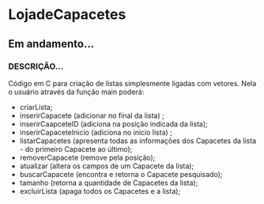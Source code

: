 # LojadeCapacetes
##  Em andamento...


### DESCRIÇÃO...
Código em C para criação de listas simplesmente ligadas com vetores. Nela o usuário através da função main poderá:
* criarLista;
* inserirCapacete (adicionar no final da lista) ;
* inserirCaapceteID (adiciona na posição indicada da lista); 
* inserirCapaceteInicio (adiciona no início lista) ;
* listarCapacetes (apresenta todas as informações dos Capacetes da lista - do primeiro Capacete ao último);
* removerCapacete (remove pela posição);
*  atualizar (altera os campos de um Capacete da lista);
* buscarCapacete (encontra e retorna o Capacete pesquisado);
* tamanho (retorna a quantidade de Capacetes da lista);
* excluirLista (apaga todos os Capacetes e a lista);
